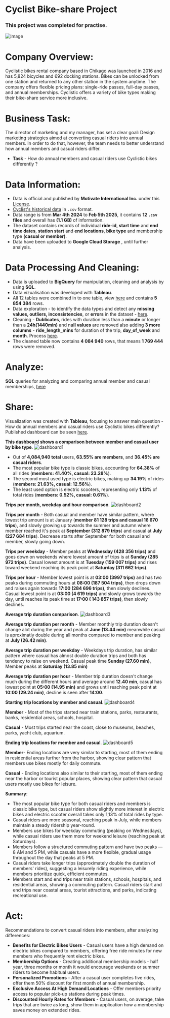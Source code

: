 # Cyclist Bike-share Project
### This project was completed for practise.
![image](https://miro.medium.com/v2/resize:fit:768/0*Udb72NivtDgfeetj.png)

# Company Overview:
Cyclistic bikes rental company based in Chikago was launched in 2016 and has 5,824  bicycles and 692 docking stations. Bikes can be unlocked from one station and returned to any other station in the
system anytime. The company offers flexible pricing plans: single-ride passes, full-day passes, and annual memberships. Cyclistic offers a variety of bike types making their bike-share service more inclusive.

# Business Task:
The director of marketing and my manager, has set a clear goal: Design marketing strategies aimed at converting casual riders into annual members. In order to do that, however, the team needs to better understand how annual members and casual riders differ.

* **Task** - How do annual members and casual riders use Cyclistic bikes differently ?

# Data Information:

* Data is official and published by **Motivate International Inc.** under this [License](https://divvybikes.com/data-license-agreement).
* [Cyclist's historical data](https://divvy-tripdata.s3.amazonaws.com/index.html) in `.csv` format.
* Data range is from **Mar 4th 2024** to **Feb 5th 2025**, it contains **12 `.csv` files** and overall has **(1.1 GB)** of information.
* The dataset contains records of individual **ride-id, start time** and **end time dates**, **station start** and **end locations**, **bike type** and membership type **(casual or member)**.
* Data have been uploaded to **Google Cloud Storage** , until further analysis.

# Data Processing And Cleaning:
* Data is uploaded to **BigQuery** for manipulation, cleaning and analysis by using **SQL**.
* Data vizualisation was developed with **Tableau**.
* All 12 tables were combined in to one table, view [here](https://github.com/Aurimas-N/Cyclist-Bike-share-Analysis/blob/f2e546d9fddd832c3b12edb010a9e1cf7c257b0c/data_combining.sql) and contains **5 854 384** rows.
* Data exploration - to identify the data types and detect any **missing values, outliers, inconsistencies**, or **errors** in the dataset - [here](https://github.com/Aurimas-N/Cyclist-Bike-share-Analysis/blob/4cbbd89066b61295bef09407de9d58886e90616a/data_exploration.sql).
* Cleaning - **Dublicates**, rides with duration less than a **minute** or longer than a **24h(1440min)** and n**ull values** are removed also adding **3 more columns** - **ride_length_mins** for duration of the trip, **day_of_week** and **month**. Process [here](https://github.com/Aurimas-N/Cyclist-Bike-share-Analysis/blob/4878652616e7a1d451aec11187f0fb815b4b0fe4/data_cleaning.sql).
* The cleaned table now contains **4 084 940** rows, that means **1 769 444** rows were removed.

# Analyze:

**SQL** queries for analyzing and comparing annual member and casual memberships, [here](https://github.com/Aurimas-N/Cyclist-Bike-share-Analysis/blob/f7e49f0b269280f03d44226d8fac1c12923a3bd6/data_analysis.sql)

# Share:

Visualization was created with **Tableau**, focusing to answer main question - How do annual members and casual riders use Cyclistic bikes differently? Published dashboard can be seen [here](https://public.tableau.com/views/CyclistBike-shareProject/OfTotalRides?:language=en-US&:sid=&:redirect=auth&:display_count=n&:origin=viz_share_link).

**This dashboard shows a comparison between member and casual user by bike type**.
![dashboard1](https://github.com/user-attachments/assets/b7e965fb-4c40-476c-ad57-1bbe31c6fa2b)


* Out of **4,084,940 total** users, **63.55% are members**, and **36.45% are casual riders**.
* The most popular bike type is classic bikes, accounting for **64.38%** of all rides (**members: 41.40%, casual: 23.28%**).
* The second most used type is electric bikes, making up **34.19%** of rides (**members: 21.63%, casual: 12.56%**).
* The least used option is electric scooters, representing only **1.13%** of total rides (**members: 0.52%, casual: 0.61%**).

**Trips per month, weekday and hour comparison**.
![dashboard2](https://github.com/user-attachments/assets/1b20e742-6c33-4a3b-9b18-b686ed77d839)


**Trips per month** - Both casual and member have similar pattern, where lowest trip amount is at January (**member 81 128 trips and casual 16 670 trips**), and slowly growing up towards the summer and autumn where member reached it's peak at **September (312 879 trips**) and casual at **July (227 684 trips**). Decrease starts after September for both casual and member, slowly going down.

**Trips per weekday** - Member peaks at **Wednesday (428 356 trips)** and goes down on weekends where lowest amount of trips is at **Sunday (285 972 trips)**. Casual lowest amount is at **Tuesday (159 007 trips)** and rises toward weekend reaching its peak point at **Saturday (311 662 trips)**.

**Trips per hour** - Member lowest point is at **03:00 (3997 trips)** and has two peaks during commuting hours at **08:00 (187 504 trips)**, then drops down and raises again towards **17:00 (284 696 trips)**, then slowly declines. 
Casual lowest point is at **03:00 (4 619 trips)** and slowly grows towards the day, until reaches its peak time at **17:00 ( 143 857 trips)**, then slowly declines.

**Average trip duration comparison**.
![dashboard3](https://github.com/user-attachments/assets/f562b739-8c4b-4835-b617-ba1cce78d7b1)


**Average trip duration per month** - Member monthly trip duration doesn't change alot during the year and peak at **June (13.44 min)** meanwhile casual is aproximatly double during all months compared to member and peaking at **July (26.42 min)**.

**Average trip duration per weekday** - Weekdays trip duration, has similar pattern where casual has almost double duration trips and both has tendency to raise on weekend. Casual peak time **Sunday (27.60 min)**, Member peaks at **Saturday (13.85 min)**

**Average trip duration per hour** - Member trip duration doesn't change much during the different hours and average around **12.40 min**, casual has lowest point at **05:00 (14.95 min)** and grows until reaching peak point at **10:00 (29.24 min)**, decline is seen after **14:00**.

**Starting trip locations by member and casual**.
![dashboard4](https://github.com/user-attachments/assets/889f6be6-39d8-4ec6-b1e7-a1ed961c4b7c)

**Member** - Most of the trips started near train stations, parks, restaurants, banks, residential areas, schools, hospital.

**Casual** - Most trips started near the coast, close to museums, beaches, parks, yacht club, aquarium.

**Ending trip locations for member and casual**.
![dashboard5](https://github.com/user-attachments/assets/3ae9ba17-8cd3-4226-b186-bfb760ddeadb)

**Member**- Ending locations are very similar to starting, most of them ending in residential areas further from the harbor, showing clear pattern that members use bikes mostly for daily commute.

**Casual** - Ending locations also similar to their starting, most of them ending near the harbor or tourist popular places, showing clear pattern that casual users mostly use bikes for leisure.

**Summary**: 

* The most popular bike type for both casual riders and members is classic bike type, but casual riders show slightly more interest in electric bikes and electric scooter overall takes only 1,13% of total rides by type.
* Casual riders are more seasonal, reaching peak in July, while members maintain a steady ridership year-round.
* Members use bikes for weekday commuting (peaking on Wednesdays), while casual riders use them more for weekend leisure (reaching peak at Saturdays).
* Members follow a structured commuting pattern and have two peaks — 8 AM and 5 PM, while casuals have a more flexible, gradual usage throughout the day that peaks at 5 PM.
* Casual riders take longer trips (approximately double the duration of members' rides), suggesting a leisurely riding experience, while members prioritize quick, efficient commutes.
* Members start and end trips near train stations, schools, hospitals, and residential areas, showing a commuting pattern. Casual riders start and end trips near coastal areas, tourist attractions, and parks, indicating recreational use.

# Act:

Recommendations to convert casual riders into members, after analyzing differences:

* **Benefits for Electric Bikes Users** - Casual users have a high demand on electric bikes compared to members, offering free ride minutes for new members who frequently rent electric bikes.
* **Membership Options** - Creating additional membership models - half year, three months or month it would encourage weekends or summer riders to become habitual users.
* **Personalized Promotions** - After a casual user completes five rides, offer them 50% discount for first month of annual membership.
* **Exclusive Access At High Demand Locations** - Offer members priority access to popular pick-up stations during peak times.
* **Discounted Hourly Rates for Members** - Casual users, on average, take trips that are twice as long, show them in application how a membership saves money on extended rides.

















